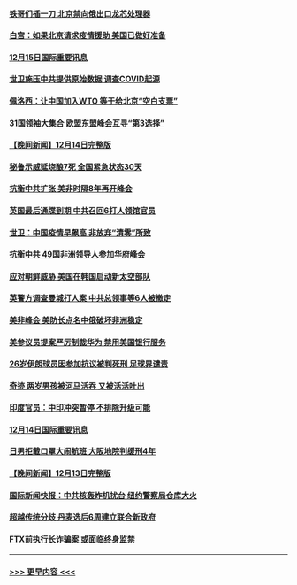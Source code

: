 #### [铁哥们插一刀 北京禁向俄出口龙芯处理器](../pages/prog202/a103598709.md?t=12151950) 
#### [白宫：如果北京请求疫情援助 美国已做好准备](../pages/prog202/a103598705.md?t=12151950) 
#### [12月15日国际重要讯息](../pages/prog202/a103598729.md?t=12151950) 
#### [世卫施压中共提供原始数据 调查COVID起源](../pages/prog202/a103598714.md?t=12151950) 
#### [佩洛西：让中国加入WTO 等于给北京“空白支票”](../pages/prog202/a103598688.md?t=12151950) 
#### [31国领袖大集合 欧盟东盟峰会互寻“第3选择”](../pages/prog202/a103598593.md?t=12151950) 
#### [【晚间新闻】12月14日完整版](../pages/prog202/a103598465.md?t=12151950) 
#### [秘鲁示威延烧酿7死 全国紧急状态30天](../pages/prog202/a103598548.md?t=12151950) 
#### [抗衡中共扩张 美非时隔8年再开峰会](../pages/prog202/a103598333.md?t=12151950) 
#### [英国最后通牒到期 中共召回6打人领馆官员](../pages/prog202/a103598341.md?t=12151950) 
#### [世卫：中国疫情早飙高 非放弃“清零”所致](../pages/prog202/a103598107.md?t=12151950) 
#### [抗衡中共 49国非洲领导人参加华府峰会](../pages/prog202/a103598114.md?t=12151950) 
#### [应对朝鲜威胁 美国在韩国启动新太空部队](../pages/prog202/a103598119.md?t=12151950) 
#### [英警方调查曼城打人案 中共总领事等6人被撤走](../pages/prog202/a103598004.md?t=12151950) 
#### [美非峰会 美防长点名中俄破坏非洲稳定](../pages/prog202/a103597941.md?t=12151950) 
#### [美参议员提案严厉制裁华为 禁用美国银行服务](../pages/prog202/a103597938.md?t=12151950) 
#### [26岁伊朗球员因参加抗议被判死刑 足球界谴责](../pages/prog202/a103597849.md?t=12151950) 
#### [奇迹 两岁男孩被河马活吞 又被活活吐出](../pages/prog202/a103597843.md?t=12151950) 
#### [印度官员：中印冲突暂停 不排除升级可能](../pages/prog202/a103597835.md?t=12151950) 
#### [12月14日国际重要讯息](../pages/prog202/a103597856.md?t=12151950) 
#### [日男拒戴口罩大闹航班 大阪地院判缓刑4年](../pages/prog202/a103597755.md?t=12151950) 
#### [【晚间新闻】12月13日完整版](../pages/prog202/a103597629.md?t=12151950) 
#### [国际新闻快报：中共核轰炸机扰台 纽约警察局仓库大火](../pages/prog202/a103597669.md?t=12151950) 
#### [超越传统分歧 丹麦选后6周建立联合新政府](../pages/prog202/a103597723.md?t=12151950) 
#### [FTX前执行长诈骗案 或面临终身监禁](../pages/prog202/a103597696.md?t=12151950) 

----
#### [ >>> 更早内容 <<< ](../indexes/prog202-earlier.md)

